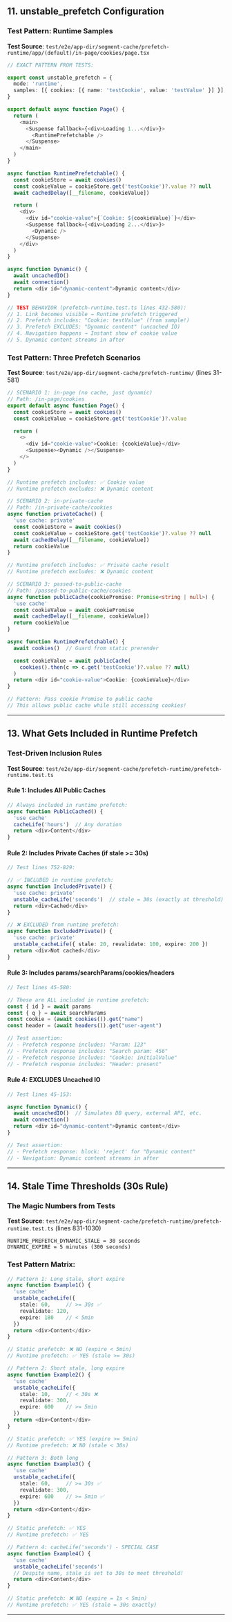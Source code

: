 ## <a id="unstable-prefetch"></a>11. unstable_prefetch Configuration

### Test Pattern: Runtime Samples

**Test Source**: `test/e2e/app-dir/segment-cache/prefetch-runtime/app/(default)/in-page/cookies/page.tsx`

```typescript
// EXACT PATTERN FROM TESTS:

export const unstable_prefetch = {
  mode: 'runtime',
  samples: [{ cookies: [{ name: 'testCookie', value: 'testValue' }] }],
}

export default async function Page() {
  return (
    <main>
      <Suspense fallback={<div>Loading 1...</div>}>
        <RuntimePrefetchable />
      </Suspense>
    </main>
  )
}

async function RuntimePrefetchable() {
  const cookieStore = await cookies()
  const cookieValue = cookieStore.get('testCookie')?.value ?? null
  await cachedDelay([__filename, cookieValue])

  return (
    <div>
      <div id="cookie-value">{`Cookie: ${cookieValue}`}</div>
      <Suspense fallback={<div>Loading 2...</div>}>
        <Dynamic />
      </Suspense>
    </div>
  )
}

async function Dynamic() {
  await uncachedIO()
  await connection()
  return <div id="dynamic-content">Dynamic content</div>
}

// TEST BEHAVIOR (prefetch-runtime.test.ts lines 432-580):
// 1. Link becomes visible → Runtime prefetch triggered
// 2. Prefetch includes: "Cookie: testValue" (from sample!)
// 3. Prefetch EXCLUDES: "Dynamic content" (uncached IO)
// 4. Navigation happens → Instant show of cookie value
// 5. Dynamic content streams in after
```

### Test Pattern: Three Prefetch Scenarios

**Test Source**: `test/e2e/app-dir/segment-cache/prefetch-runtime/` (lines 31-581)

```typescript
// SCENARIO 1: in-page (no cache, just dynamic)
// Path: /in-page/cookies
export default async function Page() {
  const cookieStore = await cookies()
  const cookieValue = cookieStore.get('testCookie')?.value

  return (
    <>
      <div id="cookie-value">Cookie: {cookieValue}</div>
      <Suspense><Dynamic /></Suspense>
    </>
  )
}

// Runtime prefetch includes: ✅ Cookie value
// Runtime prefetch excludes: ❌ Dynamic content

// SCENARIO 2: in-private-cache
// Path: /in-private-cache/cookies
async function privateCache() {
  'use cache: private'
  const cookieStore = await cookies()
  const cookieValue = cookieStore.get('testCookie')?.value ?? null
  await cachedDelay([__filename, cookieValue])
  return cookieValue
}

// Runtime prefetch includes: ✅ Private cache result
// Runtime prefetch excludes: ❌ Dynamic content

// SCENARIO 3: passed-to-public-cache
// Path: /passed-to-public-cache/cookies
async function publicCache(cookiePromise: Promise<string | null>) {
  'use cache'
  const cookieValue = await cookiePromise
  await cachedDelay([__filename, cookieValue])
  return cookieValue
}

async function RuntimePrefetchable() {
  await cookies()  // Guard from static prerender

  const cookieValue = await publicCache(
    cookies().then(c => c.get('testCookie')?.value ?? null)
  )
  return <div id="cookie-value">Cookie: {cookieValue}</div>
}

// Pattern: Pass cookie Promise to public cache
// This allows public cache while still accessing cookies!
```

---

## <a id="prefetch-inclusion"></a>13. What Gets Included in Runtime Prefetch

### Test-Driven Inclusion Rules

**Test Source**: `test/e2e/app-dir/segment-cache/prefetch-runtime/prefetch-runtime.test.ts`

#### Rule 1: Includes All Public Caches

```typescript
// Always included in runtime prefetch:
async function PublicCached() {
  'use cache'
  cacheLife('hours')  // Any duration
  return <div>Content</div>
}
```

#### Rule 2: Includes Private Caches (if stale >= 30s)

```typescript
// Test lines 752-829:

// ✅ INCLUDED in runtime prefetch:
async function IncludedPrivate() {
  'use cache: private'
  unstable_cacheLife('seconds')  // stale = 30s (exactly at threshold)
  return <div>Cached</div>
}

// ❌ EXCLUDED from runtime prefetch:
async function ExcludedPrivate() {
  'use cache: private'
  unstable_cacheLife({ stale: 20, revalidate: 100, expire: 200 })
  return <div>Not cached</div>
}
```

#### Rule 3: Includes params/searchParams/cookies/headers

```typescript
// Test lines 45-580:

// These are ALL included in runtime prefetch:
const { id } = await params
const { q } = await searchParams
const cookie = (await cookies()).get("name")
const header = (await headers()).get("user-agent")

// Test assertion:
// - Prefetch response includes: "Param: 123"
// - Prefetch response includes: "Search param: 456"
// - Prefetch response includes: "Cookie: initialValue"
// - Prefetch response includes: "Header: present"
```

#### Rule 4: EXCLUDES Uncached IO

```typescript
// Test lines 45-153:

async function Dynamic() {
  await uncachedIO()  // Simulates DB query, external API, etc.
  await connection()
  return <div id="dynamic-content">Dynamic content</div>
}

// Test assertion:
// - Prefetch response: block: 'reject' for "Dynamic content"
// - Navigation: Dynamic content streams in after
```

---

## <a id="stale-thresholds"></a>14. Stale Time Thresholds (30s Rule)

### The Magic Numbers from Tests

**Test Source**: `test/e2e/app-dir/segment-cache/prefetch-runtime/prefetch-runtime.test.ts` (lines 831-1030)

```
RUNTIME_PREFETCH_DYNAMIC_STALE = 30 seconds
DYNAMIC_EXPIRE = 5 minutes (300 seconds)
```

### Test Pattern Matrix:

```typescript
// Pattern 1: Long stale, short expire
async function Example1() {
  'use cache'
  unstable_cacheLife({
    stale: 60,     // >= 30s ✅
    revalidate: 120,
    expire: 180    // < 5min
  })
  return <div>Content</div>
}

// Static prefetch: ❌ NO (expire < 5min)
// Runtime prefetch: ✅ YES (stale >= 30s)

// Pattern 2: Short stale, long expire
async function Example2() {
  'use cache'
  unstable_cacheLife({
    stale: 10,     // < 30s ❌
    revalidate: 300,
    expire: 600    // >= 5min
  })
  return <div>Content</div>
}

// Static prefetch: ✅ YES (expire >= 5min)
// Runtime prefetch: ❌ NO (stale < 30s)

// Pattern 3: Both long
async function Example3() {
  'use cache'
  unstable_cacheLife({
    stale: 60,     // >= 30s ✅
    revalidate: 300,
    expire: 600    // >= 5min ✅
  })
  return <div>Content</div>
}

// Static prefetch: ✅ YES
// Runtime prefetch: ✅ YES

// Pattern 4: cacheLife('seconds') - SPECIAL CASE
async function Example4() {
  'use cache'
  unstable_cacheLife('seconds')
  // Despite name, stale is set to 30s to meet threshold!
  return <div>Content</div>
}

// Static prefetch: ❌ NO (expire = 1s < 5min)
// Runtime prefetch: ✅ YES (stale = 30s exactly)
```

---
